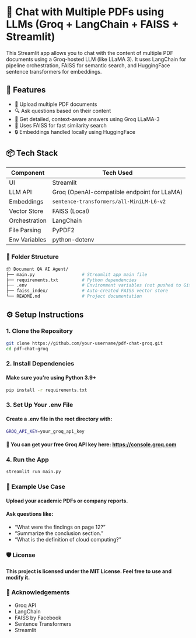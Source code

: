 # 🧠 Chat with Multiple PDFs using LLMs (Groq + LangChain + FAISS + Streamlit)

This Streamlit app allows you to chat with the content of multiple PDF documents using a Groq-hosted LLM (like LLaMA 3). It uses LangChain for pipeline orchestration, FAISS for semantic search, and HuggingFace sentence transformers for embeddings.

## 🚀 Features
- 📄 Upload multiple PDF documents
- 🔍 Ask questions based on their content
- 💬 Get detailed, context-aware answers using Groq LLaMA-3
- 🧠 Uses FAISS for fast similarity search
- 🔒 Embeddings handled locally using HuggingFace



## 📦 Tech Stack
| Component        | Tech Used                                     |
|------------------|-----------------------------------------------|
| UI               | Streamlit                                     |
| LLM API          | Groq (OpenAI-compatible endpoint for LLaMA)   |
| Embeddings       | `sentence-transformers/all-MiniLM-L6-v2`      |
| Vector Store     | FAISS (Local)                                 |
| Orchestration    | LangChain                                     |
| File Parsing     | PyPDF2                                        |
| Env Variables    | python-dotenv                                 |



### 📂 Folder Structure

```bash
📦 Document QA AI Agent/
├── main.py                  # Streamlit app main file
├── requirements.txt         # Python dependencies
├── .env                     # Environment variables (not pushed to GitHub)
├── faiss_index/             # Auto-created FAISS vector store
└── README.md                # Project documentation
```



## ⚙️ Setup Instructions

### 1. Clone the Repository

```bash
git clone https://github.com/your-username/pdf-chat-groq.git
cd pdf-chat-groq
```
### 2. Install Dependencies
#### Make sure you're using Python 3.9+
``` bash
pip install -r requirements.txt
```
### 3. Set Up Your .env File
#### Create a .env file in the root directory with:
```bash
GROQ_API_KEY=your_groq_api_key
```
#### 🔑 You can get your free Groq API key here: https://console.groq.com
### 4. Run the App
```bash
streamlit run main.py
```

### 🧪 Example Use Case
#### Upload your academic PDFs or company reports.
#### Ask questions like:

- “What were the findings on page 12?”
- “Summarize the conclusion section.”
- “What is the definition of cloud computing?”



### 🛡️ License
#### This project is licensed under the MIT License. Feel free to use and modify it.

### 🙌 Acknowledgements
- Groq API
- LangChain
- FAISS by Facebook
- Sentence Transformers
- Streamlit



